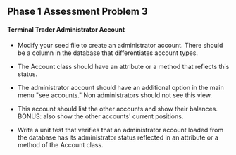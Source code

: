 ## Phase 1 Assessment Problem 3

#### Terminal Trader Administrator Account

* Modify your seed file to create an administrator account. There should be a column in the database that differentiates account types.

* The Account class should have an attribute or a method that reflects this status. 

* The administrator account should have an additional option in the main menu "see accounts."  Non administrators should not see this view.

* This account should list the other accounts and show their balances. BONUS: also show the other accounts' current positions.

* Write a unit test that verifies that an administrator account loaded from the database has its administrator status reflected in an attribute or a method of the Account class.

